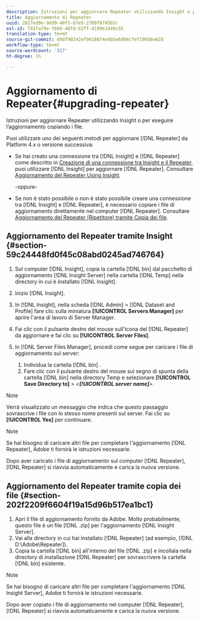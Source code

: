 ```yaml
---
description: Istruzioni per aggiornare Repeater utilizzando Insight o per eseguire l’aggiornamento copiando i file.
title: Aggiornamento di Repeater
uuid: 2027ed9e-9dd9-40f5-b7e9-2709f8745b5c
exl-id: f81fa79e-f660-48fd-b2ff-419961d49c55
translation-type: tm+mt
source-git-commit: d9df90242ef96188f4e4b5e6d04cfef196b0a628
workflow-type: tm+mt
source-wordcount: '317'
ht-degree: 1%

---
```


# Aggiornamento di Repeater{#upgrading-repeater}

Istruzioni per aggiornare Repeater utilizzando Insight o per eseguire l’aggiornamento copiando i file.

Puoi utilizzare uno dei seguenti metodi per aggiornare [!DNL Repeater] da Platform 4.x o versione successiva:

* Se hai creato una connessione tra [!DNL Insight] e [!DNL Repeater] come descritto in [Creazione di una connessione tra Insight e il Repeater](../../../../home/c-inst-svr/c-rptr-fntly/c-cnfg-rptr-fntly/t-crt-conn-ins-rptr.md#task-785bfe5f0e31484683e4345038add118), puoi utilizzare [!DNL Insight] per aggiornare [!DNL Repeater]. Consultare [Aggiornamento del Repeater Using Insight](../../../../home/c-inst-svr/c-upgrd-uninst-sftwr/c-upgrd-sftwr/c-upgrd-rptr.md#section-59c24448fd0f45c08abd0245ad746764).

   -oppure-

* Se non è stato possibile o non è stato possibile creare una connessione tra [!DNL Insight] e [!DNL Repeater], è necessario copiare i file di aggiornamento direttamente nel computer [!DNL Repeater]. Consultare [Aggiornamento del Repeater (Ripetitore) tramite Copia dei file](../../../../home/c-inst-svr/c-upgrd-uninst-sftwr/c-upgrd-sftwr/c-upgrd-rptr.md#section-202f2209f6604f19a15d96b517ea1bc1).

## Aggiornamento del Repeater tramite Insight {#section-59c24448fd0f45c08abd0245ad746764}

1. Sul computer [!DNL Insight], copia la cartella [!DNL bin] dal pacchetto di aggiornamento [!DNL Insight Server] nella cartella [!DNL Temp] nella directory in cui è installato [!DNL Insight].
1. Inizio [!DNL Insight].
1. In [!DNL Insight], nella scheda [!DNL Admin] > [!DNL Dataset and Profile] fare clic sulla miniatura **[!UICONTROL Servers Manager]** per aprire l&#39;area di lavoro di Server Manager.
1. Fai clic con il pulsante destro del mouse sull&#39;icona del [!DNL Repeater] da aggiornare e fai clic su **[!UICONTROL Server Files]**.
1. In [!DNL Server Files Manager], procedi come segue per caricare i file di aggiornamento sul server:

   1. Individua la cartella [!DNL bin] .
   1. Fare clic con il pulsante destro del mouse sul segno di spunta della cartella [!DNL bin] nella directory Temp e selezionare **[!UICONTROL Save Directory to]** > *&lt;**[!UICONTROL server name]**>*.

>[!NOTE]
>
>Verrà visualizzato un messaggio che indica che questo passaggio sovrascrive i file con lo stesso nome presenti sul server. Fai clic su **[!UICONTROL Yes]** per continuare.

>[!NOTE]
>
>Se hai bisogno di caricare altri file per completare l&#39;aggiornamento [!DNL Repeater], Adobe ti fornirà le istruzioni necessarie.

Dopo aver caricato i file di aggiornamento sul computer [!DNL Repeater], [!DNL Repeater] si riavvia automaticamente e carica la nuova versione.

## Aggiornamento del Repeater tramite copia dei file {#section-202f2209f6604f19a15d96b517ea1bc1}

1. Apri il file di aggiornamento fornito da Adobe. Molto probabilmente, questo file è un file [!DNL .zip] per l&#39;aggiornamento [!DNL Insight Server].
1. Vai alla directory in cui hai installato [!DNL Repeater] (ad esempio, [!DNL D:\Adobe\Repeater]).
1. Copia la cartella [!DNL bin] all&#39;interno del file [!DNL .zip] e incollala nella directory di installazione [!DNL Repeater] per sovrascrivere la cartella [!DNL bin] esistente.

>[!NOTE]
>
>Se hai bisogno di caricare altri file per completare l&#39;aggiornamento [!DNL Insight Server], Adobe ti fornirà le istruzioni necessarie.

Dopo aver copiato i file di aggiornamento nel computer [!DNL Repeater], [!DNL Repeater] si riavvia automaticamente e carica la nuova versione.
